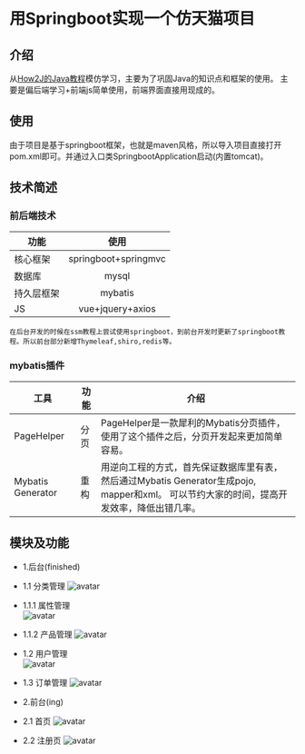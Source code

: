 # 用Springboot实现一个仿天猫项目
## 介绍
从[How2J的Java教程](http://how2j.cn)模仿学习，主要为了巩固Java的知识点和框架的使用。
主要是偏后端学习+前端js简单使用，前端界面直接用现成的。
## 使用
由于项目是基于springboot框架，也就是maven风格，所以导入项目直接打开pom.xml即可。并通过入口类SpringbootApplication启动(内置tomcat)。
## 技术简述
### 前后端技术
|功能|使用|
| ------------- |:-------------:|
|核心框架|springboot+springmvc|
|数据库|mysql |
|持久层框架| mybatis|
|JS|vue+jquery+axios|

`在后台开发的时候在ssm教程上尝试使用springboot，到前台开发时更新了springboot教程。所以前台部分新增Thymeleaf,shiro,redis等。`

### mybatis插件
|工具|功能|介绍|
| ------------- |-------------|-------------|
|PageHelper|分页|PageHelper是一款犀利的Mybatis分页插件，使用了这个插件之后，分页开发起来更加简单容易。|
|Mybatis Generator|重构|用逆向工程的方式，首先保证数据库里有表，然后通过Mybatis Generator生成pojo, mapper和xml。 可以节约大家的时间，提高开发效率，降低出错几率。|

## 模块及功能
* 1.后台(finished)  
* 1.1 分类管理
![avatar](https://github.com/GaryLeeeee/tmall_springboot/blob/master/%E6%95%88%E6%9E%9C%E5%9B%BE/%E5%88%86%E7%B1%BB%E7%AE%A1%E7%90%86.png)<br>
* 1.1.1 属性管理  
![avatar](https://github.com/GaryLeeeee/tmall_springboot/blob/master/%E6%95%88%E6%9E%9C%E5%9B%BE/%E5%B1%9E%E6%80%A7%E7%AE%A1%E7%90%86.png)<br>
* 1.1.2 产品管理
![avatar](https://github.com/GaryLeeeee/tmall_springboot/blob/master/%E6%95%88%E6%9E%9C%E5%9B%BE/%E4%BA%A7%E5%93%81%E7%AE%A1%E7%90%86.png)<br>
* 1.2 用户管理  
![avatar](https://github.com/GaryLeeeee/tmall_springboot/blob/master/%E6%95%88%E6%9E%9C%E5%9B%BE/%E7%94%A8%E6%88%B7%E7%AE%A1%E7%90%86.png)<br>
* 1.3 订单管理
![avatar](https://github.com/GaryLeeeee/tmall_springboot/blob/master/%E6%95%88%E6%9E%9C%E5%9B%BE/%E8%AE%A2%E5%8D%95%E7%AE%A1%E7%90%86.png)<br>

* 2.前台(ing)
* 2.1 首页
![avatar](https://github.com/GaryLeeeee/tmall_springboot/blob/master/%E6%95%88%E6%9E%9C%E5%9B%BE/%E9%A6%96%E9%A1%B5.png)<br>
* 2.2 注册页
![avatar](https://github.com/GaryLeeeee/tmall_springboot/blob/master/%E6%95%88%E6%9E%9C%E5%9B%BE/%E6%B3%A8%E5%86%8C%E9%A1%B5.png)<br>






